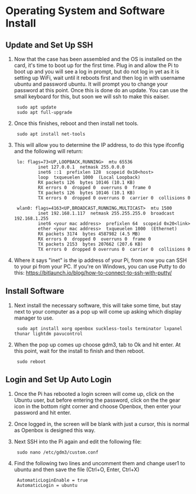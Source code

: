 
# Operating System and Software Install

## Update and Set Up SSH

1. Now that the case has been assembled and the OS is installed on the card, it's time to boot up for the first time.  Plug in and allow the Pi to boot up and you will see a log in prompt, but do not log in yet as it is setting up WiFi, wait until it reboots first and then log in with username ubuntu and password ubuntu. It will prompt you to change your password at this point. Once this is done do an update. You can use the small keyboard for this, but soon we will ssh to make this eaiser.
        
        sudo apt update
        sudo apt full-upgrade
        
2. Once this finishes, reboot and then install net tools.

        sudo apt install net-tools
        
3. This will allow you to determine the IP address, to do this type ifconfig and the following will return:

        lo: flags=73<UP,LOOPBACK,RUNNING>  mtu 65536
                inet 127.0.0.1  netmask 255.0.0.0
                inet6 ::1  prefixlen 128  scopeid 0x10<host>
                loop  txqueuelen 1000  (Local Loopback)
                RX packets 126  bytes 10146 (10.1 KB)
                RX errors 0  dropped 0  overruns 0  frame 0
                TX packets 126  bytes 10146 (10.1 KB)
                TX errors 0  dropped 0 overruns 0  carrier 0  collisions 0

        wlan0: flags=4163<UP,BROADCAST,RUNNING,MULTICAST>  mtu 1500
                inet 192.168.1.117  netmask 255.255.255.0  broadcast 192.168.1.255
                inet6 <your mac address>  prefixlen 64  scopeid 0x20<link>
                ether <your mac address>  txqueuelen 1000  (Ethernet)
                RX packets 3174  bytes 4587982 (4.5 MB)
                RX errors 0  dropped 0  overruns 0  frame 0
                TX packets 2153  bytes 207662 (207.6 KB)
                TX errors 0  dropped 0 overruns 0  carrier 0  collisions 0
                
4. Where it says "inet" is the ip address of your Pi, from now you can SSH to your pi from your PC.  If you're on Windows, you can use Putty to do this: https://bitlaunch.io/blog/how-to-connect-to-ssh-with-putty/

## Install Software
1. Next install the necessary software, this will take some time, but stay next to your computer as a pop up will come up asking which display manager to use. 

        sudo apt install xorg openbox suckless-tools terminator lxpanel thunar lightdm pavucontrol

2. When the pop up comes up choose gdm3, tab to Ok and hit enter.  At this point, wait for the install to finish and then reboot.

        sudo reboot
        
## Login and Set Up Auto Login

1. Once the Pi has rebooted a login screen will come up, click on the Ubuntu user, but before entering the password, click on the the gear icon in the bottom right corner and choose Openbox, then enter your password and hit enter.
2. Once logged in, the screen will be blank with just a cursor, this is normal as Openbox is designed this way.
3. Next SSH into the Pi again and edit the following file:

        sudo nano /etc/gdm3/custom.conf
4. Find the following two lines and uncomment them and change user1 to ubuntu and then save the file (Ctrl+O, Enter, Ctrl+X)

        AutomaticLoginEnable = true
        AutomaticLogin = ubuntu

 
        
